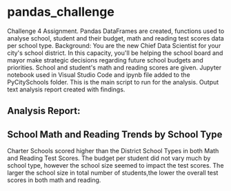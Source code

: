 # pandas_challenge
Challenge 4 Assignment. 
Pandas DataFrames are created, functions used to analyse school, student and their budget, math and reading test scores data per school type. 
Background: You are the new Chief Data Scientist for your city's school district. In this capacity, you'll be helping the school board and mayor make strategic decisions regarding future school budgets and priorities. School and student's math and reading scores are given. 
Jupyter notebook used in Visual Studio Code and ipynb file added to the PyCitySchools folder. This is the main script to run for the analysis. 
Output text analysis report created with findings. 

Analysis Report: 
-----------------------------------------------
 School Math and Reading Trends by School Type
-----------------------------------------------
Charter Schools scored higher than the District School Types in both Math and Reading Test Scores.
The budget per student did not vary much by school type, however the school size seemed to impact the test scores.
The larger the school size in total number of students,the lower the overall test scores in both math and reading.
